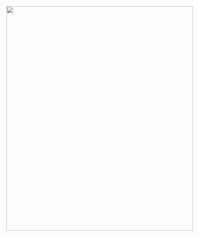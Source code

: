 <img src="https://daria.bpbarwick.com/media/The-Sunfall-Coast.jpg" usemap="#image-map" style="width:500px;height:600px;">

<map name="image-map">
    <area target="" alt="Watcher's Gate" title="Watcher's Gate" href="https://daria.bpbarwick.com/Places/Watcher's-Gate" coords="685,1353,39" shape="circle">
    <area target="" alt="Briarport" title="Briarport" href="https://daria.bpbarwick.com/Places/Briarport" coords="818,823,33" shape="circle">
</map>
